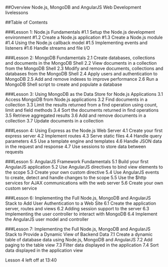 ##Overview
Node.js, MongoDB and AngularJS Web Development livelessons
 
##Table of Contents

###Lesson 1: Node.js Fundamentals
#1.1 Setup the Node.js development environment
#1.2 Create a Node.js application
#1.3 Create a Node.js module
#1.4 Using the Node.js callback model
#1.5 Implementing events and listeners
#1.6 Handle streams and file I/O

###Lesson 2: MongoDB Fundamentals
2.1 Create databases, collections and documents in the MongoDB Shell
2.2 View documents in a collection from the MongoDB Shell
2.3 Modify and remove documents, collections and databases from the MongoDB Shell
2.4 Apply users and authentication to MongoDB
2.5 Add and remove indexes to improve performance
2.6 Run a MongoDB Shell script to create and populate a database

###Lesson 3: Using MongoDB as the Data Store for Node.js Applications
3.1 Access MongoDB from Node.js applications
3.2 Find documents in a collection
3.3 Limit the results returned from a find operation using count, limit and field methods
3.4 Sort the documents returned in find operations
3.5 Retrieve aggregated results
3.6 Add and remove documents in a collection
3.7 Update documents in a collection

###Lesson 4: Using Express as the Node.js Web Server
4.1 Create your first express server
4.2 Implement routes
4.3 Serve static files
4.4 Handle query parameters
4.5 Use a template engine and templates
4.6 Handle JSON data in the request and response
4.7 Use sessions to store data between requests

###Lesson 5: AngularJS Framework Fundamentals
5.1 Build your first AngularJS application
5.2 Use AngularJS directives to bind view elements to the scope
5.3 Create your own custom directive
5.4 Use AngularJS events to create, detect and handle changes to the scope
5.5 Use the $http services for AJAX communications with the web server
5.6 Create your own custom service

###Lesson 6: Implementing the Full Node.js, MongoDB and AngularJS Stack to Add User Authentication to a Web Site
6.1 Create the application server, routes and views
6.2 Adding session support to the server
6.3 Implementing the user controller to interact with MongoDB
6.4 Implement the AngularJS user model and controller

###Lesson 7: Implementing the Full Node.js, MongoDB and AngularJS Stack to Provide a Dynamic View of Backend Data
7.1 Create a dynamic table of database data using Node.js, MongoDB and AngularJS
7.2 Add paging to the table view
7.3 Filter data displayed in the application
7.4 Sort data displayed in the application view

Lesson 4 left off at 13:40